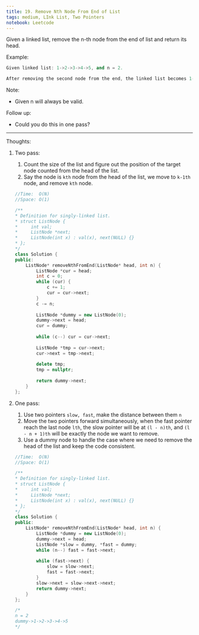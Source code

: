 ```yaml
---
title: 19. Remove Nth Node From End of List
tags: medium, LInk List, Two Pointers
notebook: Leetcode
---
```


Given a linked list, remove the n-th node from the end of list and return its head.

Example:
```c++
Given linked list: 1->2->3->4->5, and n = 2.

After removing the second node from the end, the linked list becomes 1->2->3->5.
```

Note:
- Given n will always be valid.

Follow up:
- Could you do this in one pass?
----------
Thoughts:
1. Two pass:
    1. Count the size of the list and figure out the position of the target node counted from the head of the list.
    2. Say the node is `kth` node from the head of the list, we move to `k-1th` node, and remove `kth` node.
    ```c++
    //Time:  O(N)
    //Space: O(1)
    
    /**
    * Definition for singly-linked list.
    * struct ListNode {
    *     int val;
    *     ListNode *next;
    *     ListNode(int x) : val(x), next(NULL) {}
    * };
    */
    class Solution {
    public:
        ListNode* removeNthFromEnd(ListNode* head, int n) {
            ListNode *cur = head;
            int c = 0;
            while (cur) {
                c += 1;
                cur = cur->next;
            }
            c -= n;
            
            ListNode *dummy = new ListNode(0);
            dummy->next = head;
            cur = dummy;
            
            while (c--) cur = cur->next;
            
            ListNode *tmp = cur->next;
            cur->next = tmp->next;
            
            delete tmp;
            tmp = nullptr;
            
            return dummy->next;
        }
    };
    ```
2. One pass:
    1. Use two pointers `slow, fast`, make the distance between them `n`
    2. Move the two pointers forward simultaneously, when the fast pointer reach the last node `lth`, the slow pointer will be at `(l - n)th`, and `(l - n + 1)th` will be exactly the node we want to remove.
    3. Use a dummy node to handle the case where we need to remove the head of the list and keep the code consistent.

    ```c++
    //Time:  O(N)
    //Space: O(1)

    /**
    * Definition for singly-linked list.
    * struct ListNode {
    *     int val;
    *     ListNode *next;
    *     ListNode(int x) : val(x), next(NULL) {}
    * };
    */
    class Solution {
    public:
        ListNode* removeNthFromEnd(ListNode* head, int n) {
            ListNode *dummy = new ListNode(0);
            dummy->next = head;
            ListNode *slow = dummy, *fast = dummy;
            while (n--) fast = fast->next;
            
            while (fast->next) {
                slow = slow->next;
                fast = fast->next;
            }
            slow->next = slow->next->next;
            return dummy->next;
        }
    };

    /*
    n = 2
    dummy->1->2->3->4->5
    */
    ```